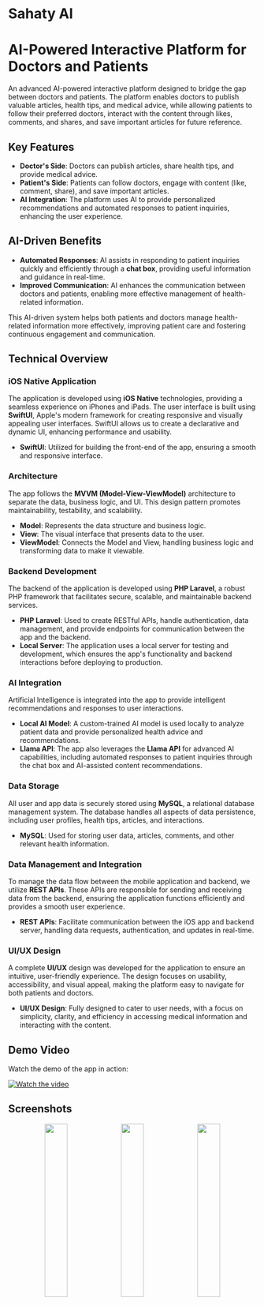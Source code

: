 # Sahaty AI
# AI-Powered Interactive Platform for Doctors and Patients

An advanced AI-powered interactive platform designed to bridge the gap between doctors and patients. The platform enables doctors to publish valuable articles, health tips, and medical advice, while allowing patients to follow their preferred doctors, interact with the content through likes, comments, and shares, and save important articles for future reference.

## Key Features

- **Doctor's Side**: Doctors can publish articles, share health tips, and provide medical advice.
- **Patient's Side**: Patients can follow doctors, engage with content (like, comment, share), and save important articles.
- **AI Integration**: The platform uses AI to provide personalized recommendations and automated responses to patient inquiries, enhancing the user experience.

## AI-Driven Benefits

- **Automated Responses**: AI assists in responding to patient inquiries quickly and efficiently through a **chat box**, providing useful information and guidance in real-time.
- **Improved Communication**: AI enhances the communication between doctors and patients, enabling more effective management of health-related information.

This AI-driven system helps both patients and doctors manage health-related information more effectively, improving patient care and fostering continuous engagement and communication.
 
## Technical Overview

### iOS Native Application

The application is developed using **iOS Native** technologies, providing a seamless experience on iPhones and iPads. The user interface is built using **SwiftUI**, Apple's modern framework for creating responsive and visually appealing user interfaces. SwiftUI allows us to create a declarative and dynamic UI, enhancing performance and usability.

- **SwiftUI**: Utilized for building the front-end of the app, ensuring a smooth and responsive interface.

### Architecture

The app follows the **MVVM (Model-View-ViewModel)** architecture to separate the data, business logic, and UI. This design pattern promotes maintainability, testability, and scalability.

- **Model**: Represents the data structure and business logic.
- **View**: The visual interface that presents data to the user.
- **ViewModel**: Connects the Model and View, handling business logic and transforming data to make it viewable.

### Backend Development

The backend of the application is developed using **PHP Laravel**, a robust PHP framework that facilitates secure, scalable, and maintainable backend services. 

- **PHP Laravel**: Used to create RESTful APIs, handle authentication, data management, and provide endpoints for communication between the app and the backend.
- **Local Server**: The application uses a local server for testing and development, which ensures the app's functionality and backend interactions before deploying to production.

### AI Integration

Artificial Intelligence is integrated into the app to provide intelligent recommendations and responses to user interactions.

- **Local AI Model**: A custom-trained AI model is used locally to analyze patient data and provide personalized health advice and recommendations.
- **Llama API**: The app also leverages the **Llama API** for advanced AI capabilities, including automated responses to patient inquiries through the chat box and AI-assisted content recommendations.

### Data Storage

All user and app data is securely stored using **MySQL**, a relational database management system. The database handles all aspects of data persistence, including user profiles, health tips, articles, and interactions.

- **MySQL**: Used for storing user data, articles, comments, and other relevant health information.
  
### Data Management and Integration

To manage the data flow between the mobile application and backend, we utilize **REST APIs**. These APIs are responsible for sending and receiving data from the backend, ensuring the application functions efficiently and provides a smooth user experience.

- **REST APIs**: Facilitate communication between the iOS app and backend server, handling data requests, authentication, and updates in real-time.

### UI/UX Design

A complete **UI/UX** design was developed for the application to ensure an intuitive, user-friendly experience. The design focuses on usability, accessibility, and visual appeal, making the platform easy to navigate for both patients and doctors.

- **UI/UX Design**: Fully designed to cater to user needs, with a focus on simplicity, clarity, and efficiency in accessing medical information and interacting with the content.

## Demo Video

Watch the demo of the app in action:

[![Watch the video](https://img.youtube.com/vi/https://www.youtube.com/watch?v=6w36W1DZI6s/0.jpg)](https://www.youtube.com/watch?v=6w36W1DZI6s)


## Screenshots

<p align="center">
  <img src="https://github.com/aboashraf169/Sahaty/blob/main/Sahaty/Screenshot%202025-03-08%20at%203.39.40%E2%80%AFPM.png" width="30%" />
  <img src="https://github.com/aboashraf169/Sahaty/blob/main/Sahaty/Screenshot%202025-03-08%20at%203.40.04%E2%80%AFPM.png" width="30%" />
  <img src="https://github.com/aboashraf169/Sahaty/blob/main/Sahaty/Screenshot%202025-03-08%20at%203.42.00%E2%80%AFPM.png" width="30%" />
</p>

